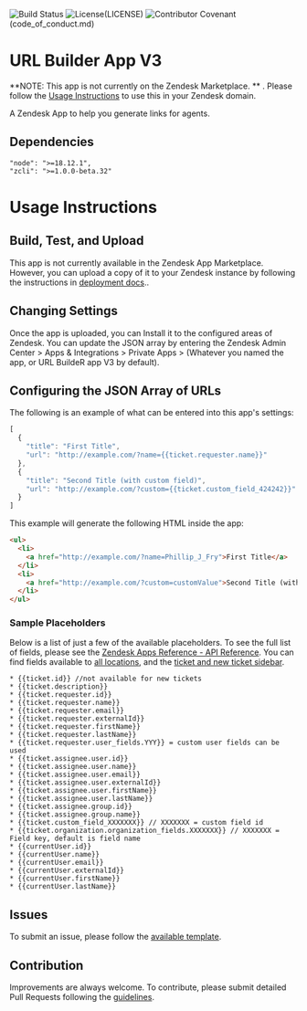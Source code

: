 ![Build Status](https://github.com/github/docs/actions/workflows/build.yml/badge.svg)
![License](https://img.shields.io/badge/License-Apache%202.0-blue.svg)(LICENSE)
![Contributor Covenant](https://img.shields.io/badge/Contributor%20Covenant-2.1-4baaaa.svg)(code_of_conduct.md)

# URL Builder App V3

**NOTE: This app is not currently on the Zendesk Marketplace. ** . Please follow the [Usage Instructions](#usage-instructions) to use this in your Zendesk domain.

A Zendesk App to help you generate links for agents.

## Dependencies
```
"node": ">=18.12.1",
"zcli": ">=1.0.0-beta.32"
```

# Usage Instructions 

## Build, Test, and Upload

This app is not currently available in the Zendesk App Marketplace.  However, you can upload a copy of it to your Zendesk instance by following the instructions in [deployment docs](./.github/DEPLOY.md)..

## Changing Settings

Once the app is uploaded, you can Install it to the configured areas of Zendesk.  You can update the JSON array by entering the Zendesk Admin Center > Apps & Integrations > Private Apps > (Whatever you named the app, or URL BuildeR app V3 by default).

## Configuring the JSON Array of URLs

The following is an example of what can be entered into this app's settings:

```javascript
[
  {
    "title": "First Title",
    "url": "http://example.com/?name={{ticket.requester.name}}"
  },
  {
    "title": "Second Title (with custom field)",
    "url": "http://example.com/?custom={{ticket.custom_field_424242}}"
  }
]

```
This example will generate the following HTML inside the app:
```html
<ul>
  <li>
    <a href="http://example.com/?name=Phillip_J_Fry">First Title</a>
  </li>
  <li>
    <a href="http://example.com/?custom=customValue">Second Title (with custom field)</a>
  </li>
</ul>
```

### Sample Placeholders

Below is a list of just a few of the available placeholders.  To see the full list of fields, please see the [Zendesk Apps Reference - API Reference](https://developer.zendesk.com/api-reference/apps/introduction/).  You can find fields available to [all locations](https://developer.zendesk.com/api-reference/apps/apps-support-api/all_locations/), and the [ticket and new ticket sidebar](https://developer.zendesk.com/api-reference/apps/apps-support-api/ticket_sidebar/).

```
* {{ticket.id}} //not available for new tickets
* {{ticket.description}}
* {{ticket.requester.id}}
* {{ticket.requester.name}}
* {{ticket.requester.email}}
* {{ticket.requester.externalId}}
* {{ticket.requester.firstName}}
* {{ticket.requester.lastName}}
* {{ticket.requester.user_fields.YYY}} = custom user fields can be used
* {{ticket.assignee.user.id}}
* {{ticket.assignee.user.name}}
* {{ticket.assignee.user.email}}
* {{ticket.assignee.user.externalId}}
* {{ticket.assignee.user.firstName}}
* {{ticket.assignee.user.lastName}}
* {{ticket.assignee.group.id}}
* {{ticket.assignee.group.name}}
* {{ticket.custom_field_XXXXXXX}} // XXXXXXX = custom field id
* {{ticket.organization.organization_fields.XXXXXXX}} // XXXXXXX = Field key, default is field name
* {{currentUser.id}}
* {{currentUser.name}}
* {{currentUser.email}}
* {{currentUser.externalId}}
* {{currentUser.firstName}}
* {{currentUser.lastName}}
```

## Issues
To submit an issue, please follow the [available template](/.github/ISSUE_TEMPLATE.md).

## Contribution

Improvements are always welcome. To contribute, please submit detailed Pull Requests following the [guidelines](/.github/CONTRIBUTING.md).